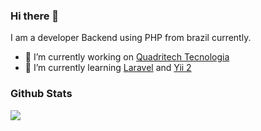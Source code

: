 ### Hi there 👋

I am a developer Backend using PHP from brazil currently.

- 🔭 I’m currently working on [Quadritech Tecnologia](http://quadritech.com.br/)
- 🌱 I’m currently learning [Laravel](https://laravel.com/) and [Yii 2](https://www.yiiframework.com/)

### Github Stats

<img align='left' src="https://github-readme-stats.vercel.app/api?username=yurineves92&show_icons=true&count_private=true&show_icons=true&include_all_commits=true">

